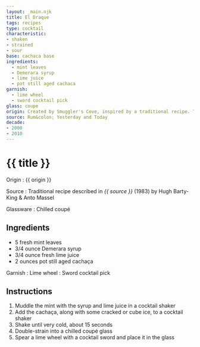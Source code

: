 ```yaml
---
layout: _main.njk
title: El Draque
tags: recipes
type: cocktail
characteristic:
- shaken
- strained
- sour
base: cachaca base
ingredients:
  - mint leaves
  - Demerara syrup
  - lime juice
  - pot still aged cachaca
garnish:
  - lime wheel
  - sword cocktail pick
glass: coupe
origin: Created by Smuggler's Cove, inspired by a traditional recipe. The drink is named for privateer Sir Francis Drake. Martin Cate believes the original to be the great-great (&times;14) grandfather of the mojito. He describes the early version as <q>a slurry, room-temperature mess.</q>
source: Rum&colon; Yesterday and Today
decade:
- 2000
- 2010
---
```

<!-- markdownlint-disable MD025 -->
# {{ title }}
<!-- markdownlint-disable MD025 -->

Origin
  : {{ origin }}

Source
  : Traditional recipe described in <cite>{{ source }}</cite> (1983) by Hugh Barty-King & Anto Massel

Glassware
  : Chilled coupé

## Ingredients

* 5 fresh mint leaves
* 3/4 ounce Demerara syrup
* 3/4 ounce fresh lime juice
* 2 ounces pot still aged cachaça

Garnish
  : Lime wheel
  : Sword cocktail pick

## Instructions

1. Muddle the mint with the syrup and lime juice in a cocktail shaker
2. Add the cachaça, along with some cracked or cube ice, to a cocktail shaker
3. Shake until very cold, about 15 seconds
4. Double-strain into a chilled coupé glass
5. Spear a lime wheel with a cocktail sword and place it in the glass
